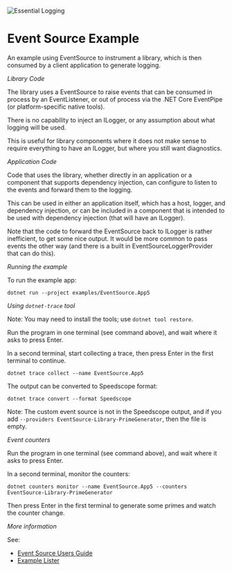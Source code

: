 ![Essential Logging](../../docs/images/diagnostics-logo-64.png)

# Event Source Example

An example using EventSource to instrument a library,
which is then consumed by a client application to generate
logging.

*Library Code*

The library uses a EventSource to raise events
that can be consumed in process by an EventListener,
or out of process via the .NET Core EventPipe
(or platform-specific native tools).

There is no capability to inject an ILogger, or any
assumption about what logging will be used.

This is useful for library components where it does not
make sense to require everything to have an ILogger, but
where you still want diagnostics.

*Application Code*

Code that uses the library, whether directly in an application
or a component that supports dependency injection, can 
configure to listen to the events and forward them to
the logging.

This can be used in either an application itself, which has a host,
logger, and dependency injection, or can be included in a 
component that is intended to be used with dependency injection
(that will have an ILogger).

Note that the code to forward the EventSource back to ILogger
is rather inefficient, to get some nice output. It would be 
more common to pass events the other way (and there is
a built in EventSourceLoggerProvider that can do this).

*Running the example*

To run the example app:

```pwsh
dotnet run --project examples/EventSource.App5
```

*Using `dotnet-trace` tool*

Note: You may need to install the tools; use `dotnet tool restore`.

Run the program in one terminal (see command above), and wait where it asks to press Enter.

In a second terminal, start collecting a trace, then press Enter in the first terminal to continue.

```pwsh
dotnet trace collect --name EventSource.App5 
```

The output can be converted to Speedscope format:

```pwsh
dotnet trace convert --format Speedscope 
```

Note: The custom event source is not in the Speedscope output, and if you 
add `--providers EventSource-Library-PrimeGenerator`, then the file is empty.

*Event counters*

Run the program in one terminal (see command above), and wait where it asks to press Enter.

In a second terminal, monitor the counters:

```pwsh
dotnet counters monitor --name EventSource.App5 --counters EventSource-Library-PrimeGenerator
```

Then press Enter in the first terminal to generate some primes and watch the counter change.



*More information*

See:
* [Event Source Users Guide](https://github.com/microsoft/dotnet-samples/blob/master/Microsoft.Diagnostics.Tracing/EventSource/docs/EventSource.md)
* [Example Lister](https://docs.microsoft.com/en-us/dotnet/api/microsoft.extensions.logging.eventsource.loggingeventsource?view=dotnet-plat-ext-5.0#examples)
